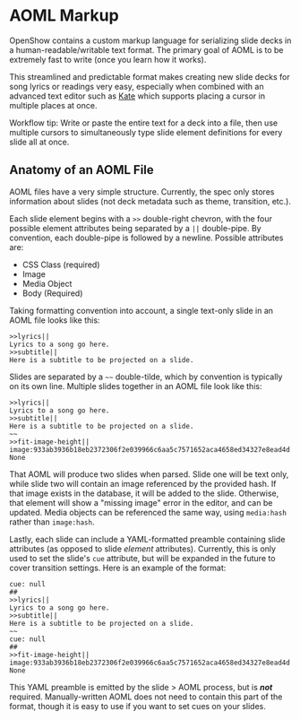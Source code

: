 # AOML Markup
OpenShow contains a custom markup language for serializing slide decks in a human-readable/writable text format. The primary goal of AOML is to be extremely fast to write (once you learn how it works).

This streamlined and predictable format makes creating new slide decks for song lyrics or readings very easy, especially when combined with an advanced text editor such as [Kate](https://kate-editor.org/) which supports placing a cursor in multiple places at once.

Workflow tip: Write or paste the entire text for a deck into a file, then use multiple cursors to simultaneously type slide element definitions for every slide all at once.
## Anatomy of an AOML File
AOML files have a very simple structure. Currently, the spec only stores information about slides (not deck metadata such as theme, transition, etc.).

Each slide element begins with a `>>` double-right chevron, with the four possible element attributes being separated by a `||` double-pipe. By convention, each double-pipe is followed by a newline. Possible attributes are:
- CSS Class (required)
- Image
- Media Object
- Body (Required)

Taking formatting convention into account, a single text-only slide in an AOML file looks like this:
```
>>lyrics||
Lyrics to a song go here.
>>subtitle||
Here is a subtitle to be projected on a slide.
```

Slides are separated by a `~~` double-tilde, which by convention is typically on its own line. Multiple slides together in an AOML file look like this:
```
>>lyrics||
Lyrics to a song go here.
>>subtitle||
Here is a subtitle to be projected on a slide.
~~
>>fit-image-height||
image:933ab3936b18eb2372306f2e039966c6aa5c7571652aca4658ed34327e8ead4d||
None
```
That AOML will produce two slides when parsed. Slide one will be text only, while slide two will contain an image referenced by the provided hash. If that image exists in the database, it will be added to the slide. Otherwise, that element will show a "missing image" error in the editor, and can be updated. Media objects can be referenced the same way, using `media:hash` rather than `image:hash`.

Lastly, each slide can include a YAML-formatted preamble containing slide attributes (as opposed to slide *element* attributes). Currently, this is only used to set the slide's `cue` attribute, but will be expanded in the future to cover transition settings. Here is an example of the format:
```
cue: null
##
>>lyrics||
Lyrics to a song go here.
>>subtitle||
Here is a subtitle to be projected on a slide.
~~
cue: null
##
>>fit-image-height||
image:933ab3936b18eb2372306f2e039966c6aa5c7571652aca4658ed34327e8ead4d||
None
```
This YAML preamble is emitted by the slide > AOML process, but is ***not*** required. Manually-written AOML does not need to contain this part of the format, though it is easy to use if you want to set cues on your slides.